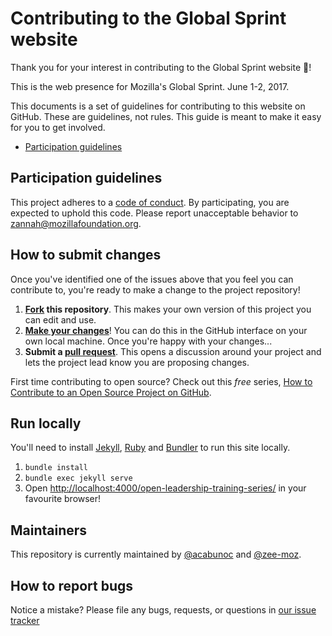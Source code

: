 # Contributing to the Global Sprint website

Thank you for your interest in contributing to the Global Sprint website :tada:!

This is the web presence for Mozilla's Global Sprint. June 1-2, 2017.

This documents is a set of guidelines for contributing to this website on GitHub. These are guidelines, not rules. This guide is meant to make it easy for you to get involved.

* [Participation guidelines](#participation-guidelines)

## Participation guidelines

This project adheres to a [code of conduct](CODE_OF_CONDUCT.md). By participating, you are expected to uphold this code. Please report unacceptable behavior to zannah@mozillafoundation.org.

## How to submit changes

Once you've identified one of the issues above that you feel you can contribute to, you're ready to make a change to the project repository!

1. **[Fork](https://help.github.com/articles/fork-a-repo/) this repository**. This makes your own version of this project you can edit and use.
2. **[Make your changes](https://guides.github.com/activities/forking/#making-changes)**! You can do this in the GitHub interface on your own local machine. Once you're happy with your changes...
3. **Submit a [pull request](https://help.github.com/articles/proposing-changes-to-a-project-with-pull-requests/)**. This opens a discussion around your project and lets the project lead know you are proposing changes.

First time contributing to open source? Check out this *free* series, [How to Contribute to an Open Source Project on GitHub](https://egghead.io/series/how-to-contribute-to-an-open-source-project-on-github).

## Run locally

You'll need to install [Jekyll](https://jekyllrb.com/), [Ruby](https://www.ruby-lang.org/en/) and [Bundler](http://bundler.io/) to run this site locally.

1. `bundle install`
2. `bundle exec jekyll serve`
3. Open [http://localhost:4000/open-leadership-training-series/](http://localhost:4000/open-leadership-training-series/) in your favourite browser!

## Maintainers

This repository is currently maintained by [@acabunoc](http://github.com/acabunoc) and [@zee-moz](http://github.com/zee-moz).

## How to report bugs

Notice a mistake? Please file any bugs, requests, or questions in [our issue tracker](https://github.com/mozilla/global-sprint/issues)
